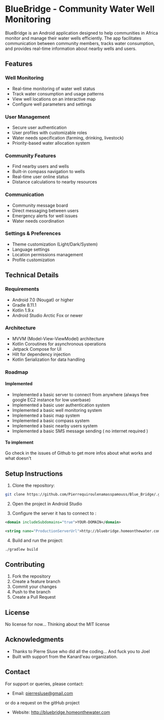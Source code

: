 # BlueBridge - Community Water Well Monitoring

BlueBridge is an Android application designed to help communities in Africa monitor and manage their water wells efficiently. The app facilitates communication between community members, tracks water consumption, and provides real-time information about nearby wells and users.

## Features

### Well Monitoring
- Real-time monitoring of water well status
- Track water consumption and usage patterns
- View well locations on an interactive map
- Configure well parameters and settings

### User Management
- Secure user authentication
- User profiles with customizable roles
- Water needs specification (farming, drinking, livestock)
- Priority-based water allocation system

### Community Features
- Find nearby users and wells
- Built-in compass navigation to wells
- Real-time user online status
- Distance calculations to nearby resources

### Communication
- Community message board
- Direct messaging between users
- Emergency alerts for well issues
- Water needs coordination

### Settings & Preferences
- Theme customization (Light/Dark/System)
- Language settings
- Location permissions management
- Profile customization

## Technical Details

### Requirements
- Android 7.0 (Nougat) or higher
- Gradle 8.11.1
- Kotlin 1.9.x
- Android Studio Arctic Fox or newer

### Architecture
- MVVM (Model-View-ViewModel) architecture
- Kotlin Coroutines for asynchronous operations
- Jetpack Compose for UI
- Hilt for dependency injection
- Kotlin Serialization for data handling

### Roadmap
#### Implemented
- Implemented a basic server to connect from anywhere (always free google EC2 instance for low userbase)
- Implemented a basic user authentication system
- Implemented a basic well monitoring system
- Implemented a basic map system
- Implemented a basic compass system
- Implemented a basic nearby users system
- Implemented a basic SMS message sending ( no internet required )

#### To implement
Go check in the issues of Github to get more infos about what works and what doesn't



## Setup Instructions

1. Clone the repository:
```bash
git clone https://github.com/Pierrequiroulenamasspamouss/Blue_Bridge/.git
```

2. Open the project in Android Studio

3. Configure the server it has to connect to :
```network_security_config.xml
<domain includeSubdomains="true">YOUR-DOMAIN</domain>
```
```strings.xml
<string name="ProductionServerUrl">http://bluebridge.homeonthewater.com:3000/</string>
```


4. Build and run the project:
```bash
./gradlew build
```



## Contributing

1. Fork the repository
2. Create a feature branch
3. Commit your changes
4. Push to the branch
5. Create a Pull Request

## License
No license for now... Thinking about the MIT license

## Acknowledgments

- Thanks to Pierre Sluse who did all the coding... And fuck you to Joel
- Built with support from the Kanard'eau organization.

## Contact

For support or queries, please contact:
- Email: pierresluse@gmail.com

or do a request on the gitHub project

- Website: http://bluebridge.homeonthewater.com


